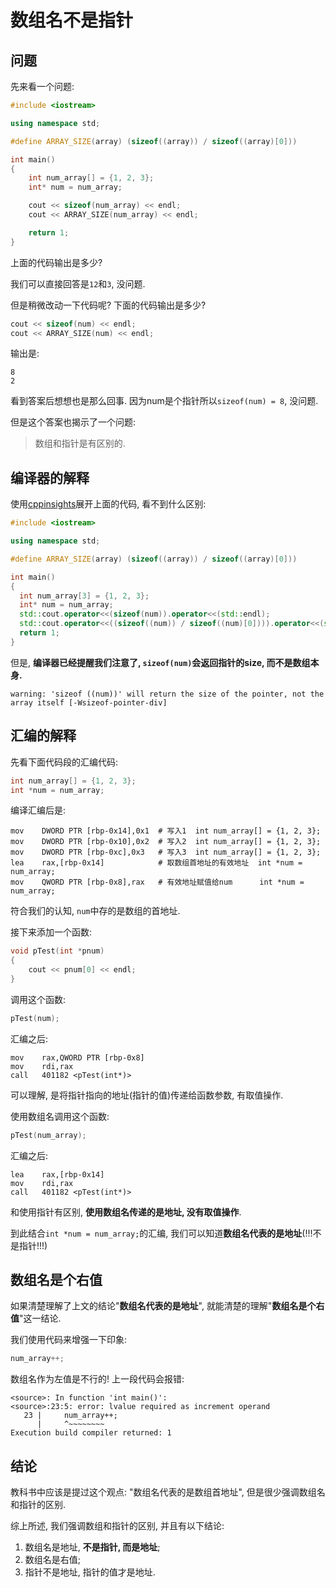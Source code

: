 # 数组名不是指针


## 问题

先来看一个问题:

<!--more-->


```C++
#include <iostream>

using namespace std;

#define ARRAY_SIZE(array) (sizeof((array)) / sizeof((array)[0]))

int main()
{
    int num_array[] = {1, 2, 3};
    int* num = num_array;

    cout << sizeof(num_array) << endl;
    cout << ARRAY_SIZE(num_array) << endl;

    return 1;
}
```

上面的代码输出是多少?


我们可以直接回答是```12```和```3```, 没问题.

但是稍微改动一下代码呢? 下面的代码输出是多少?

```C++
cout << sizeof(num) << endl;
cout << ARRAY_SIZE(num) << endl;
```

输出是:

```
8
2
```

看到答案后想想也是那么回事. 因为num是个指针所以```sizeof(num) = 8```, 没问题.

但是这个答案也揭示了一个问题:

> 数组和指针是有区别的.

## 编译器的解释

使用[cppinsights](https://cppinsights.io/)展开上面的代码, 看不到什么区别:
```C++
#include <iostream>

using namespace std;

#define ARRAY_SIZE(array) (sizeof((array)) / sizeof((array)[0]))

int main()
{
  int num_array[3] = {1, 2, 3};
  int* num = num_array;
  std::cout.operator<<(sizeof(num)).operator<<(std::endl);
  std::cout.operator<<((sizeof((num)) / sizeof((num)[0]))).operator<<(std::endl);
  return 1;
}
```

但是, **编译器已经提醒我们注意了, ```sizeof(num)```会返回指针的size, 而不是数组本身.**
```
warning: 'sizeof ((num))' will return the size of the pointer, not the array itself [-Wsizeof-pointer-div]
```

## 汇编的解释

先看下面代码段的汇编代码:
```C++
int num_array[] = {1, 2, 3};
int *num = num_array;
```
编译汇编后是:
```ASM
mov    DWORD PTR [rbp-0x14],0x1  # 写入1  int num_array[] = {1, 2, 3};
mov    DWORD PTR [rbp-0x10],0x2  # 写入2  int num_array[] = {1, 2, 3};
mov    DWORD PTR [rbp-0xc],0x3   # 写入3  int num_array[] = {1, 2, 3};
lea    rax,[rbp-0x14]            # 取数组首地址的有效地址  int *num = num_array;
mov    QWORD PTR [rbp-0x8],rax   # 有效地址赋值给num      int *num = num_array;
```
符合我们的认知, ```num```中存的是数组的首地址.

接下来添加一个函数:
```C++
void pTest(int *pnum)
{
    cout << pnum[0] << endl;
}
```

调用这个函数:
```C++
pTest(num);
```
汇编之后:
```ASM
mov    rax,QWORD PTR [rbp-0x8]
mov    rdi,rax
call   401182 <pTest(int*)>
```
可以理解, 是将指针指向的地址(指针的值)传递给函数参数, 有取值操作.

使用数组名调用这个函数:
```C++
pTest(num_array);
```
汇编之后:
```ASM
lea    rax,[rbp-0x14]
mov    rdi,rax
call   401182 <pTest(int*)>
```
和使用指针有区别, **使用数组名传递的是地址, 没有取值操作**.

到此结合```int *num = num_array;```的汇编, 我们可以知道**数组名代表的是地址**(!!!不是指针!!!)

## 数组名是个右值

如果清楚理解了上文的结论"**数组名代表的是地址**", 就能清楚的理解"**数组名是个右值**"这一结论.

我们使用代码来增强一下印象:
```C++
num_array++;
```
数组名作为左值是不行的! 上一段代码会报错:
```
<source>: In function 'int main()':
<source>:23:5: error: lvalue required as increment operand
   23 |     num_array++;
      |     ^~~~~~~~~
Execution build compiler returned: 1
```

## 结论

教科书中应该是提过这个观点: "数组名代表的是数组首地址", 但是很少强调数组名和指针的区别.

综上所述, 我们强调数组和指针的区别, 并且有以下结论:

1. 数组名是地址, **不是指针, 而是地址**;
2. 数组名是右值;
3. 指针不是地址, 指针的值才是地址.
